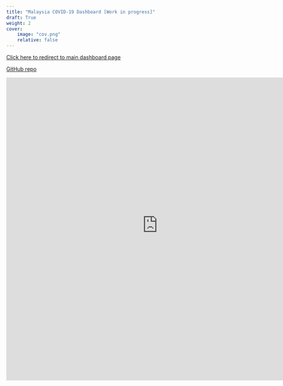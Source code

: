 ```yaml
---
title: "Malaysia COVID-19 Dashboard [Work in progress]"
draft: True
weight: 2
cover:
    image: "cov.png"
    relative: false
---
```

[Click here to redirect to main dashboard page](https://justintzeji-malaysia-covid-dashboard-app-qy55h0.streamlitapp.com/)

[GitHub repo](https://github.com/JustinTzeJi/malaysia-covid-dashboard)

<iframe src="https://justintzeji-malaysia-covid-dashboard-app-qy55h0.streamlitapp.com/?embedded=true" width="800" height="800" frameBorder="0">Your browser does not load iframe</iframe>